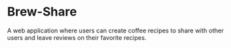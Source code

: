 # Brew-Share
A web application where users can create coffee recipes to share with other users and leave reviews on their favorite recipes. 
